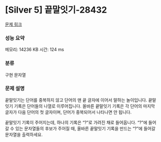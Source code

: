 
# [Silver 5] 끝말잇기-28432

[문제 링크](https://www.acmicpc.net/problem/28432)
### 성능 요약

<p>메모리: 14236 KB 시간: 124 ms</p>

### 분류

구현
문자열

### 문제 설명

끝말잇기는 단어를 중복하지 않고 단어의 맨 끝 글자에 이어서 말하는 놀이입니다. 끝말잇기 기록은 단어들의 나열로 이루어집니다. 올바른 끝말잇기 기록은 각 단어의 마지막 글자가 다음 단어의 첫 글자이며, 단어가 중복되어서 나타나면 안 됩니다.

끝말잇기 기록이 주어지는데, 하나의 기록은 “?”로 가려진 채로 들어옵니다. “?”에 들어갈 수 있는 문자열들의 후보가 주어질 때, 올바른 끝말잇기 기록을 만드는 “?”에 들어갈 문자열을 출력하세요.


